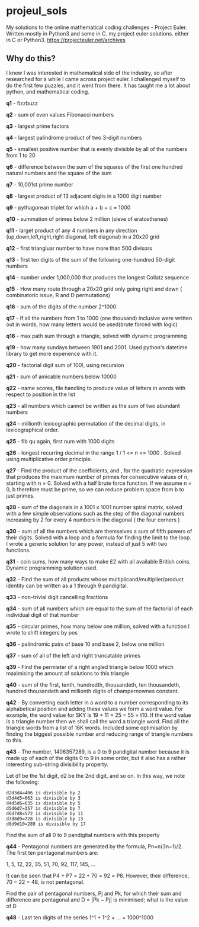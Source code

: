 # projeul_sols
My solutions to the online mathematical coding challenges - Project Euler. Written mostly in Python3 and some in C.
my project euler solutions. either in C or Python3.
https://projecteuler.net/archives

## Why do this?
I knew I was interested in mathematical side of the industry, so after researched for a while I came across project euler. I challenged myself to do the first few puzzles, and it went from there. It has taught me a lot about python, and mathematical coding.

**q1** - fizzbuzz

**q2** - sum of even values Fibonacci numbers

**q3** - largest prime factors

**q4** - largest palindrome product of two 3-digit numbers

**q5** - smallest positive number that is evenly divisible by all of the numbers from 1 to 20

**q6** - difference between the sum of the squares of the first one hundred natural numbers and the square of the sum

**q7** - 10,001st prime number

**q8** - largest product of 13 adjacent digits in a 1000 digit number

**q9** - pythagorean triplet for which a + b + c = 1000

**q10** - summation of primes below 2 million (sieve of eratosthenes)

**q11** - larget product of any 4 numbers in any direction (up,down,left,right,right diagonal, left diagonal) in a 20x20 grid

**q12** - first triangluar number to have more than 500 divisors

**q13** - first ten digits of the sum of the following one-hundred 50-digit numbers

**q14** - number under 1,000,000 that produces the longest Collatz sequence

**q15** - How many route through a 20x20 grid only going right and down ( combinatoric issue, R and D permutations)

**q16** -  sum of the digits of the number 2^1000

**q17** - If all the numbers from 1 to 1000 (one thousand) inclusive were written out in words,
how many letters would be used(brute forced with logic)

**q18** - max path sum through a triangle, solved with dynamic programming

**q19** - how many sundays between 1901 and 2001. Used python's datetime library to get more experience with it.

**q20** - factorial digit sum of 100!, using recursion

**q21** - sum of amicable numbers below 10000

**q22** - name scores, file handling to produce value of letters in words with respect to position in the list

**q23** - all numbers which cannot be written as the sum of two abundant numbers

**q24** - millionth lexicographic permutation of the decimal digits, in lexicographical order.

**q25** - fib qu again, first num with 1000 digits

**q26** - longest recurring decimal in the range 1 / 1 <= n <= 1000 . Solved using multiplicative order principle.

**q27** - Find the product of the coefficients, and , for the quadratic expression that produces the maximum number of primes for consecutive values of n, starting with n = 0. Solved with a half brute force function. If we assume n = 0, b therefore must be prime, so we can reduce problem space from b to just primes.

**q28** - sum of the diagonals in a 1001 x 1001 number spiral matrix, solved with a few simple observations such as the step of 
the diagonal numbers increasing by 2 for every 4 numbers in the diagonal ( the four corners )

**q30** - sum of all the numbers which are themselves a sum of fifth powers of their digits. Solved with a loop and a formula for finding the limit to the loop. I wrote a generic solution for any power, instead of just 5 with two functions.

**q31** - coin sums, how many ways to make £2 with all available British coins. Dynamic programming solution used.

**q32** - Find the sum of all products whose multiplicand/multiplier/product identity can be written as a 1 through 9 pandigital.

**q33** - non-trivial digit cancelling fractions

**q34** - sum of all numbers which are equal to the sum of the factorial of each individual digit of that number

**q35** - circular primes, how many below one million, solved with a function I wrote to shift integers by pos

**q36** - palindromic pairs of base 10 and base 2, below one million

**q37** - sum of all of the left and right truncatable primes

**q39** - Find the permieter of a right angled triangle below 1000 which maximising the amount of solutions to this triangle 

**q40** - sum of the first, tenth, hundredth, thousandeth, ten thousandeth, hundred thousandeth and millionth digits of champernownes constant. 

**q42** - By converting each letter in a word to a number corresponding to its alphabetical position and adding these values we form a word value. For example, the word value for SKY is 19 + 11 + 25 = 55 = t10. If the word value is a triangle number then we shall call the word a triangle word. Find all the triangle words from a list of 16K words. Included some optimisation by finding the biggest possible number and reducing range of triangle numbers to this.

**q43** - The number, 1406357289, is a 0 to 9 pandigital number because it is made up of each of the digits 0 to 9 in some order, but it also has a rather interesting sub-string divisibility property.

Let d1 be the 1st digit, d2 be the 2nd digit, and so on. In this way, we note the following:

    d2d3d4=406 is divisible by 2
    d3d4d5=063 is divisible by 3
    d4d5d6=635 is divisible by 5
    d5d6d7=357 is divisible by 7
    d6d7d8=572 is divisible by 11
    d7d8d9=728 is divisible by 13
    d8d9d10=289 is divisible by 17

Find the sum of all 0 to 9 pandigital numbers with this property

**q44** - Pentagonal numbers are generated by the formula, Pn=n(3n−1)/2. The first ten pentagonal numbers are:

1, 5, 12, 22, 35, 51, 70, 92, 117, 145, ...

It can be seen that P4 + P7 = 22 + 70 = 92 = P8. However, their difference, 70 − 22 = 48, is not pentagonal.

Find the pair of pentagonal numbers, Pj and Pk, for which their sum and difference are pentagonal and D = |Pk − Pj| is minimised; what is the value of D

**q48** - Last ten digits of the series 1^1 + 1^2 + ... + 1000^1000
